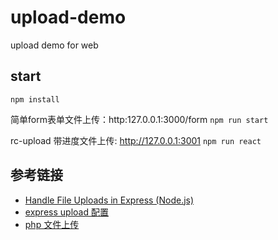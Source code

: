 # upload-demo
upload demo for web
## start
```npm install```

简单form表单文件上传：http:127.0.0.1:3000/form
```npm run start```

rc-upload 带进度文件上传: http://127.0.0.1:3001
```npm run react```

## 参考链接
- [Handle File Uploads in Express (Node.js)](http://www.hacksparrow.com/handle-file-uploads-in-express-node-js.html)
- [express upload 配置](http://expressjs.com/en/4x/api.html#req.body)
- [php 文件上传](https://github.com/footya/upload-demo.git)
